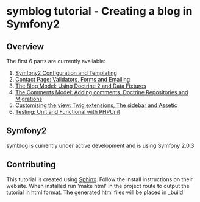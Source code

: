 symblog tutorial - Creating a blog in Symfony2
==============================================

Overview
--------

The first 6 parts are currently available:

1. [Symfony2 Configuration and Templating](https://github.com/FullSpeedInc/symblog-docs/blob/master/docs/configuration-and-templating.rst)
2. [Contact Page: Validators, Forms and Emailing](https://github.com/FullSpeedInc/symblog-docs/blob/master/docs/validators-and-forms.rst)
3. [The Blog Model: Using Doctrine 2 and Data Fixtures](https://github.com/FullSpeedInc/symblog-docs/blob/master/docs/doctrine-2-the-blog-model.rst)
4. [The Comments Model: Adding comments, Doctrine Repositories and Migrations](https://github.com/FullSpeedInc/symblog-docs/blob/master/docs/extending-the-model-blog-comments.rst)
5. [Customising the view: Twig extensions, The sidebar and Assetic](https://github.com/FullSpeedInc/symblog-docs/blob/master/docs/customising-the-view-more-with-twig.rst)
6. [Testing: Unit and Functional with PHPUnit](https://github.com/FullSpeedInc/symblog-docs/blob/master/docs/testing-unit-and-functional-phpunit.rst)

Symfony2
--------

symblog is currently under active development and is using Symfony 2.0.3

Contributing
------------

This tutorial is created using [Sphinx](http://sphinx.pocoo.org/). Follow the
install instructions on their website. When installed run 'make html' in the
project route to output the tutorial in html format. The generated html files
will be placed in _build
